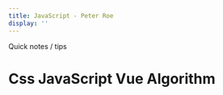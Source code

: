 ```yaml
---
title: JavaScript - Peter Roe
display: ''
---
```


<div class="prose m-auto mb-8 select-none">
  <div class="opacity-20 italic">Quick notes / tips</div>
  <h1 class="mb-0 ">
    <router-link to="/notes" class="opacity-20 hover:opacity-50 !border-none !font-400">Css</router-link>
    JavaScript
    <router-link to="/vue" class="opacity-20 hover:opacity-50 !border-none !font-400">Vue</router-link>
    <router-link to="/algorithm" class="opacity-20 hover:opacity-50 !border-none !font-400"> Algorithm</router-link>
  </h1>
</div>

<ClientOnly>
  <Plum/>
</ClientOnly>

<ListNotes type="javascript"/>